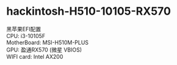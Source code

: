 # hackintosh-H510-10105-RX570
黑苹果EFI配置 <br />
CPU:          i3-10105F <br />
MotherBoard:  MSI-H510M-PLUS <br />
GPU:          盈通RX570 (微星 VBIOS) <br />
WIFI card:    Intel AX200 <br />
